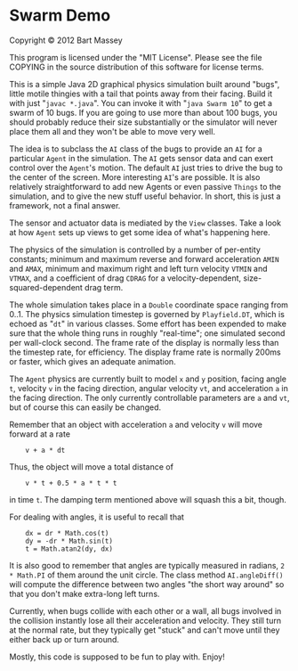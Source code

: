 # Swarm Demo
Copyright © 2012 Bart Massey

This program is licensed under the "MIT License".  Please
see the file COPYING in the source distribution of this
software for license terms.

This is a simple Java 2D graphical physics simulation built
around "bugs", little motile thingies with a tail that
points away from their facing. Build it with just "`javac
*.java`". You can invoke it with "`java Swarm 10`" to get a
swarm of 10 bugs. If you are going to use more than about
100 bugs, you should probably reduce their size
substantially or the simulator will never place them all and
they won't be able to move very well.

The idea is to subclass the `AI` class of the bugs to provide
an `AI` for a particular `Agent` in the simulation. The `AI` gets
sensor data and can exert control over the `Agent`'s
motion. The default `AI` just tries to drive the bug to the
center of the screen. More interesting `AI`'s are possible. It
is also relatively straightforward to add new Agents or even
passive `Things` to the simulation, and to give the new stuff
useful behavior.  In short, this is just a framework, not a
final answer.

The sensor and actuator data is mediated by the `View`
classes. Take a look at how `Agent` sets up views to get some
idea of what's happening here.

The physics of the simulation is controlled by a number of
per-entity constants; minimum and maximum reverse and
forward acceleration `AMIN` and `AMAX`, minimum and maximum
right and left turn velocity `VTMIN` and `VTMAX`, and a
coefficient of drag `CDRAG` for a velocity-dependent,
size-squared-dependent drag term.

The whole simulation takes place in a `Double` coordinate
space ranging from 0..1. The physics simulation timestep is
governed by `Playfield.DT`, which is echoed as "`dt`" in various
classes. Some effort has been expended to make sure that the
whole thing runs in roughly "real-time"; one simulated
second per wall-clock second. The frame rate of the display
is normally less than the timestep rate, for efficiency. The
display frame rate is normally 200ms or faster, which gives
an adequate animation.

The `Agent` physics are currently built to model `x` and `y`
position, facing angle `t`, velocity `v` in the facing
direction, angular velocity `vt`, and acceleration `a` in the
facing direction. The only currently controllable parameters
are `a` and `vt`, but of course this can easily be changed.

Remember that an object with acceleration `a` and velocity `v`
will move forward at a rate

        v + a * dt

Thus, the object will move a total
distance of

        v * t + 0.5 * a * t * t

in time `t`. The damping
term mentioned above will squash this a bit, though.

For dealing with angles, it is useful to recall that

        dx = dr * Math.cos(t)
        dy = -dr * Math.sin(t)
        t = Math.atan2(dy, dx)

It is also good to remember that angles are typically
measured in radians, `2 * Math.PI` of them around the unit
circle. The class method `AI.angleDiff()` will compute the
difference between two angles "the short way around" so that
you don't make extra-long left turns.

Currently, when bugs collide with each other or a wall, all
bugs involved in the collision instantly lose all their
acceleration and velocity. They still turn at the normal
rate, but they typically get "stuck" and can't move until
they either back up or turn around.

Mostly, this code is supposed to be fun to play with. Enjoy!
